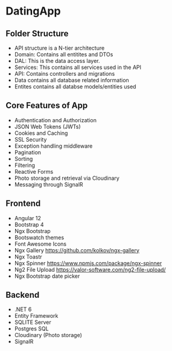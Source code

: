 # DatingApp

## Folder Structure

- API structure is a N-tier architecture
- Domain: Contains all entitites and DTOs
- DAL: This is the data access layer.
- Services: This contains all services used in the API
- API: Contains controllers and migrations
- Data contains all database related information
- Entites contains all databse models/entities used

## Core Features of App

- Authentication and Authorization
- JSON Web Tokens (JWTs)
- Cookies and Caching
- SSL Security
- Exception handling middleware
- Pagination
- Sorting
- Filtering
- Reactive Forms
- Photo storage and retrieval via Cloudinary
- Messaging through SignalR

## Frontend

- Angular 12
- Bootstrap 4
- Ngx Bootstrap
- Bootswatch themes
- Font Awesome Icons
- Ngx Gallery <https://github.com/kolkov/ngx-gallery>
- Ngx Toastr
- Ngx Spinner <https://www.npmjs.com/package/ngx-spinner>
- Ng2 File Upload <https://valor-software.com/ng2-file-upload/>
- Ngx Bootstrap date picker

## Backend

- .NET 6
- Entity Framework
- SQLITE Server
- Postgres SQL
- Cloudinary (Photo storage)
- SignalR
